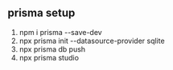 ## prisma setup
1. npm i prisma --save-dev
2. npx prisma init --datasource-provider sqlite
3. npx prisma db push
4. npx prisma studio